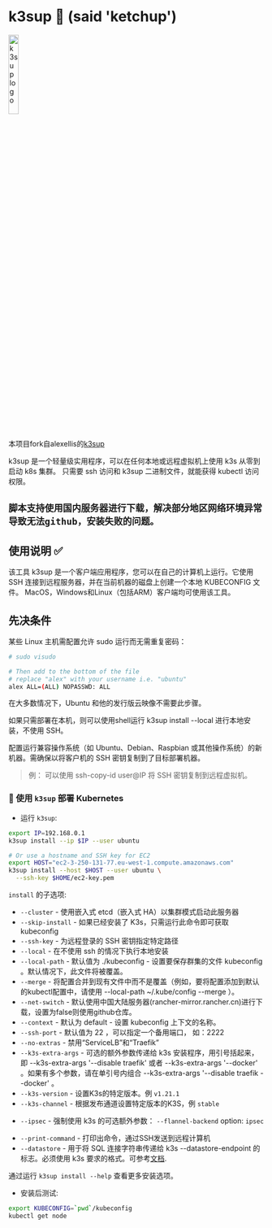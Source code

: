 # k3sup 🚀 (said 'ketchup')

<img src="docs/assets/k3sup.png" width="20%" alt="k3sup logo">

本项目fork自alexellis的[k3sup](https://github.com/alexellis/k3sup)

k3sup 是一个轻量级实用程序，可以在任何本地或远程虚拟机上使用 k3s 从零到启动 k8s 集群。
只需要 ssh 访问和 k3sup 二进制文件，就能获得 kubectl 访问权限。

## `脚本支持使用国内服务器进行下载，解决部分地区网络环境异常导致无法github，安装失败的问题。`


## 使用说明 ✅

该工具 k3sup 是一个客户端应用程序，您可以在自己的计算机上运行。它使用 SSH 连接到远程服务器，并在当前机器的磁盘上创建一个本地 KUBECONFIG 文件。
MacOS，Windows和Linux（包括ARM）客户端均可使用该工具。

## 先决条件

某些 Linux 主机需配置允许 sudo 运行而无需重复密码：


```bash
# sudo visudo

# Then add to the bottom of the file
# replace "alex" with your username i.e. "ubuntu"
alex ALL=(ALL) NOPASSWD: ALL
```

在大多数情况下，Ubuntu 和他的发行版云映像不需要此步骤。

如果只需部署在本机，则可以使用shell运行 k3sup install --local 进行本地安装，不使用 SSH。

配置运行兼容操作系统（如 Ubuntu、Debian、Raspbian 或其他操作系统）的新机器。需确保以将客户机的 SSH 密钥复制到了目标部署机器。

> 例： 可以使用 ssh-copy-id user@IP 将 SSH 密钥复制到远程虚拟机。

### 👑 使用 `k3sup` 部署 Kubernetes 

* 运行 `k3sup`:

```sh
export IP=192.168.0.1
k3sup install --ip $IP --user ubuntu

# Or use a hostname and SSH key for EC2
export HOST="ec2-3-250-131-77.eu-west-1.compute.amazonaws.com"
k3sup install --host $HOST --user ubuntu \
  --ssh-key $HOME/ec2-key.pem
```

`install` 的子选项:

* `--cluster` - 使用嵌入式 etcd（嵌入式 HA）以集群模式启动此服务器
* `--skip-install` - 如果已经安装了 K3s，只需运行此命令即可获取 kubeconfig
* `--ssh-key` - 为远程登录的 SSH 密钥指定特定路径
* `--local` - 在不使用 ssh 的情况下执行本地安装
* `--local-path` - 默认值为 ./kubeconfig - 设置要保存群集的文件 kubeconfig 。默认情况下，此文件将被覆盖。
* `--merge` - 将配置合并到现有文件中而不是覆盖（例如，要将配置添加到默认的kubectl配置中，请使用 --local-path ~/.kube/config --merge ）。
* `--net-switch` - 默认使用中国大陆服务器(rancher-mirror.rancher.cn)进行下载，设置为false则使用github仓库。
* `--context` -  默认为 default - 设置 kubeconfig 上下文的名称。
* `--ssh-port` - 默认值为 22 ，可以指定一个备用端口， 如：2222 
* `--no-extras` - 禁用“ServiceLB”和“Traefik”
* `--k3s-extra-args` - 可选的额外参数传递给 k3s 安装程序，用引号括起来，即 --k3s-extra-args '--disable traefik' 或者 --k3s-extra-args '--docker' 。如果有多个参数，请在单引号内组合 --k3s-extra-args '--disable traefik --docker' 。
* `--k3s-version` - 设置K3s的特定版本。例 `v1.21.1`
* `--k3s-channel` - 根据发布通道设置特定版本的K3S，例 `stable`
- `--ipsec` - 强制使用 k3s 的可选额外参数：  `--flannel-backend` option: `ipsec`
* `--print-command` - 打印出命令，通过SSH发送到远程计算机
* `--datastore` - 用于将 SQL 连接字符串传递给 k3s --datastore-endpoint 的标志。必须使用 k3s 要求的格式。可参考[文档](https://rancher.com/docs/k3s/latest/en/installation/ha/).

通过运行 `k3sup install --help` 查看更多安装选项。 

* 安装后测试:

```bash
export KUBECONFIG=`pwd`/kubeconfig
kubectl get node
```

